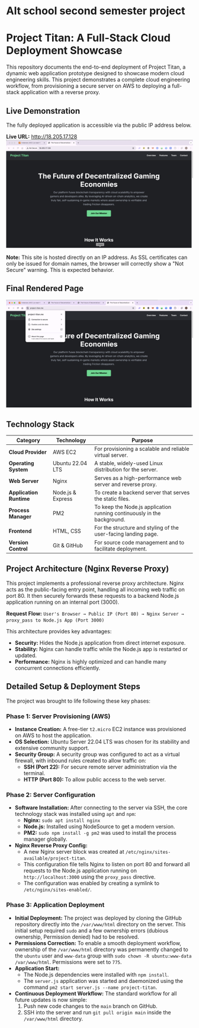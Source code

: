# Alt school second semester project

# Project Titan: A Full-Stack Cloud Deployment Showcase

This repository documents the end-to-end deployment of Project Titan, a dynamic web application prototype designed to showcase modern cloud engineering skills. This project demonstrates a complete cloud engineering workflow, from provisioning a secure server on AWS to deploying a full-stack application with a reverse proxy.

## Live Demonstration

The fully deployed application is accessible via the public IP address below.

**Live URL:** http://18.205.17.128
![Before](assets/before.png)

**Note:** This site is hosted directly on an IP address. As SSL certificates can only be issued for domain names, the browser will correctly show a "Not Secure" warning. This is expected behavior.

## Final Rendered Page

![After](assets/after.png)

## Technology Stack

| Category                | Technology        | Purpose                                                                 |
| ----------------------- | ----------------- | ----------------------------------------------------------------------- |
| **Cloud Provider**      | AWS EC2           | For provisioning a scalable and reliable virtual server.                |
| **Operating System**    | Ubuntu 22.04 LTS  | A stable, widely-used Linux distribution for the server.                |
| **Web Server**          | Nginx             | Serves as a high-performance web server and reverse proxy.              |
| **Application Runtime** | Node.js & Express | To create a backend server that serves the static files.                |
| **Process Manager**     | PM2               | To keep the Node.js application running continuously in the background. |
| **Frontend**            | HTML, CSS         | For the structure and styling of the user-facing landing page.          |
| **Version Control**     | Git & GitHub      | For source code management and to facilitate deployment.                |

## Project Architecture (Nginx Reverse Proxy)

This project implements a professional reverse proxy architecture. Nginx acts as the public-facing entry point, handling all incoming web traffic on port 80. It then securely forwards these requests to a backend Node.js application running on an internal port (3000).

**Request Flow:**
`User's Browser → Public IP (Port 80) → Nginx Server → proxy_pass to Node.js App (Port 3000)`

This architecture provides key advantages:

- **Security:** Hides the Node.js application from direct internet exposure.
- **Stability:** Nginx can handle traffic while the Node.js app is restarted or updated.
- **Performance:** Nginx is highly optimized and can handle many concurrent connections efficiently.

## Detailed Setup & Deployment Steps

The project was brought to life following these key phases:

### Phase 1: Server Provisioning (AWS)

- **Instance Creation:** A free-tier `t2.micro` EC2 instance was provisioned on AWS to host the application.
- **OS Selection:** Ubuntu Server 22.04 LTS was chosen for its stability and extensive community support.
- **Security Group:** A security group was configured to act as a virtual firewall, with inbound rules created to allow traffic on:
  - **SSH (Port 22):** For secure remote server administration via the terminal.
  - **HTTP (Port 80):** To allow public access to the web server.

### Phase 2: Server Configuration

- **Software Installation:** After connecting to the server via SSH, the core technology stack was installed using `apt` and `npm`:
  - **Nginx:** `sudo apt install nginx`
  - **Node.js:** Installed using NodeSource to get a modern version.
  - **PM2:** `sudo npm install -g pm2` was used to install the process manager globally.
- **Nginx Reverse Proxy Config:**
  - A new Nginx server block was created at `/etc/nginx/sites-available/project-titan`.
  - This configuration file tells Nginx to listen on port 80 and forward all requests to the Node.js application running on `http://localhost:3000` using the `proxy_pass` directive.
  - The configuration was enabled by creating a symlink to `/etc/nginx/sites-enabled/`.

### Phase 3: Application Deployment

- **Initial Deployment:** The project was deployed by cloning the GitHub repository directly into the `/var/www/html` directory on the server. This initial setup required `sudo` and a few ownership errors (dubious ownership, Permission denied) had to be resolved.
- **Permissions Correction:** To enable a smooth deployment workflow, ownership of the `/var/www/html` directory was permanently changed to the `ubuntu` user and `www-data` group with `sudo chown -R ubuntu:www-data /var/www/html`. Permissions were set to `775`.
- **Application Start:**
  - The Node.js dependencies were installed with `npm install`.
  - The `server.js` application was started and daemonized using the command `pm2 start server.js --name project-titan`.
- **Continuous Deployment Workflow:** The standard workflow for all future updates is now simple:
  1.  Push new code changes to the `main` branch on GitHub.
  2.  SSH into the server and run `git pull origin main` inside the `/var/www/html` directory.
